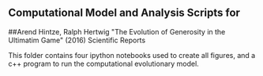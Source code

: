 ## Computational Model and Analysis Scripts for
##Arend Hintze, Ralph Hertwig "The Evolution of Generosity in the Ultimatim Game" (2016) Scientific Reports

This folder contains four ipython notebooks used to create all figures, and a c++ program to run the computational evolutionary model. 
